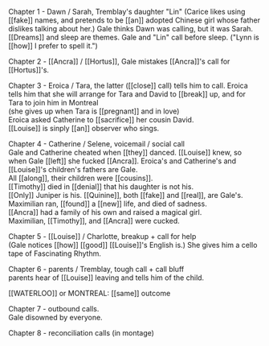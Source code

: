 Chapter 1 - Dawn / Sarah, Tremblay's daughter "Lin" (Carice likes using [[fake]] names, and pretends to be [[an]] adopted Chinese girl whose father dislikes talking about her.) Gale thinks Dawn was calling, but it was Sarah. [[Dreams]] and sleep are themes. Gale and "Lin" call before sleep. ("Lynn is [[how]] I prefer to spell it.")  
  
Chapter 2 - [[Ancra]] / [[Hortus]], Gale mistakes [[Ancra]]'s call for [[Hortus]]'s.  
  
Chapter 3 - Eroica / Tara, the latter ([[close]] call) tells him to call. Eroica tells him that she will arrange for Tara and David to [[break]] up, and for Tara to join him in Montreal  
(she gives up when Tara is [[pregnant]] and in love)  
Eroica asked Catherine to [[sacrifice]] her cousin David.  
[[Louise]] is sinply [[an]] observer who sings.  
  
Chapter 4 - Catherine / Selene, voicemail / social call  
Gale and Catherine cheated when [[they]] danced. [[Louise]] knew, so when Gale [[left]] she fucked [[Ancra]]. Eroica's and Catherine's and [[Louise]]'s children's fathers are Gale.  
All [[along]], their children were [[cousins]].  
[[Timothy]] died in [[denial]] that his daughter is not his.  
[[Only]] Juniper is his. [[Quinine]], both [[fake]] and [[real]], are Gale's.  
Maximilian ran, [[found]] a [[new]] life, and died of sadness.  
[[Ancra]] had a family of his own and raised a magical girl.  
Maximilian, [[Timothy]], and [[Ancra]] were cucked.  
  
Chapter 5 - [[Louise]] / Charlotte, breakup + call for help  
(Gale notices [[how]] [[good]] [[Louise]]'s English is.) She gives him a cello tape of Fascinating Rhythm.  
  
Chapter 6 - parents / Tremblay, tough call + call bluff  
parents hear of [[Louise]] leaving and tells him of the child.  
  
[[WATERLOO]] or MONTREAL: [[same]] outcome  
  
Chapter 7 - outbound calls.  
Gale disowned by everyone.  
  
Chapter 8 - reconciliation calls (in montage)